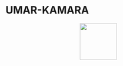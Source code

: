 # UMAR-KAMARA
<div align="center">
  <img src="https://media.giphy.com/media/M9gbBd9nbDr0TuMqx/giphy.gif"width="100"/>
